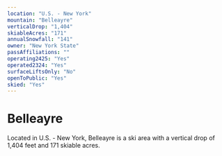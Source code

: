 ```yaml
---
location: "U.S. - New York"
mountain: "Belleayre"
verticalDrop: "1,404"
skiableAcres: "171"
annualSnowfall: "141"
owner: "New York State"
passAffiliations: ""
operating2425: "Yes"
operated2324: "Yes"
surfaceLiftsOnly: "No"
openToPublic: "Yes"
skied: "Yes"
---
```


# Belleayre

Located in U.S. - New York, Belleayre is a ski area with a vertical drop of 1,404 feet and 171 skiable acres.